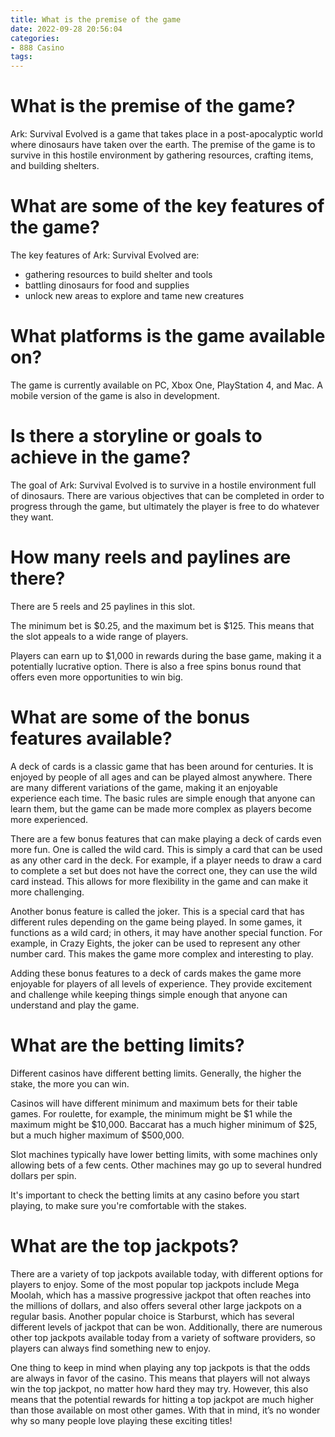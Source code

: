 ```yaml
---
title: What is the premise of the game
date: 2022-09-28 20:56:04
categories:
- 888 Casino
tags:
---
```



#  What is the premise of the game?

Ark: Survival Evolved is a game that takes place in a post-apocalyptic world where dinosaurs have taken over the earth. The premise of the game is to survive in this hostile environment by gathering resources, crafting items, and building shelters.

# What are some of the key features of the game?

The key features of Ark: Survival Evolved are:

- gathering resources to build shelter and tools
- battling dinosaurs for food and supplies
- unlock new areas to explore and tame new creatures

# What platforms is the game available on?

The game is currently available on PC, Xbox One, PlayStation 4, and Mac. A mobile version of the game is also in development.

# Is there a storyline or goals to achieve in the game?

The goal of Ark: Survival Evolved is to survive in a hostile environment full of dinosaurs. There are various objectives that can be completed in order to progress through the game, but ultimately the player is free to do whatever they want.

#  How many reels and paylines are there?

There are 5 reels and 25 paylines in this slot.

The minimum bet is $0.25, and the maximum bet is $125. This means that the slot appeals to a wide range of players.

Players can earn up to $1,000 in rewards during the base game, making it a potentially lucrative option. There is also a free spins bonus round that offers even more opportunities to win big.

#  What are some of the bonus features available?

A deck of cards is a classic game that has been around for centuries. It is enjoyed by people of all ages and can be played almost anywhere. There are many different variations of the game, making it an enjoyable experience each time. The basic rules are simple enough that anyone can learn them, but the game can be made more complex as players become more experienced.

There are a few bonus features that can make playing a deck of cards even more fun. One is called the wild card. This is simply a card that can be used as any other card in the deck. For example, if a player needs to draw a card to complete a set but does not have the correct one, they can use the wild card instead. This allows for more flexibility in the game and can make it more challenging.

Another bonus feature is called the joker. This is a special card that has different rules depending on the game being played. In some games, it functions as a wild card; in others, it may have another special function. For example, in Crazy Eights, the joker can be used to represent any other number card. This makes the game more complex and interesting to play.

Adding these bonus features to a deck of cards makes the game more enjoyable for players of all levels of experience. They provide excitement and challenge while keeping things simple enough that anyone can understand and play the game.

#  What are the betting limits?

Different casinos have different betting limits. Generally, the higher the stake, the more you can win.

Casinos will have different minimum and maximum bets for their table games. For roulette, for example, the minimum might be $1 while the maximum might be $10,000. Baccarat has a much higher minimum of $25, but a much higher maximum of $500,000.

Slot machines typically have lower betting limits, with some machines only allowing bets of a few cents. Other machines may go up to several hundred dollars per spin.

It's important to check the betting limits at any casino before you start playing, to make sure you're comfortable with the stakes.

#  What are the top jackpots?

There are a variety of top jackpots available today, with different options for players to enjoy. Some of the most popular top jackpots include Mega Moolah, which has a massive progressive jackpot that often reaches into the millions of dollars, and also offers several other large jackpots on a regular basis. Another popular choice is Starburst, which has several different levels of jackpot that can be won. Additionally, there are numerous other top jackpots available today from a variety of software providers, so players can always find something new to enjoy.

One thing to keep in mind when playing any top jackpots is that the odds are always in favor of the casino. This means that players will not always win the top jackpot, no matter how hard they may try. However, this also means that the potential rewards for hitting a top jackpot are much higher than those available on most other games. With that in mind, it’s no wonder why so many people love playing these exciting titles!
